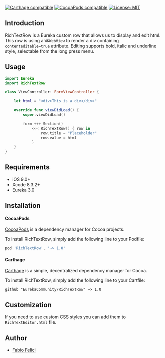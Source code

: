 <p align="left">
<a href="https://github.com/Carthage/Carthage"><img src="https://img.shields.io/badge/Carthage-compatible-4BC51D.svg?style=flat" alt="Carthage compatible" /></a>
<a href="https://cocoapods.org/pods/RichTextRow"><img src="https://img.shields.io/cocoapods/v/RichTextRow.svg" alt="CocoaPods compatible" /></a>
<a href="https://raw.githubusercontent.com/EurekaCommunity/RichTextRow/master/LICENSE"><img src="http://img.shields.io/badge/license-MIT-blue.svg?style=flat" alt="License: MIT" /></a>
</p>

## Introduction

RichTextRow is a Eureka custom row that allows us to display and edit html. 
This row is using a `WKWebView` to render a div containing `contenteditable=true` attribute.
Editing supports bold, italic and underline style, selectable from the long press menu.

## Usage

```swift
import Eureka
import RichTextRow

class ViewController: FormViewController {

    let html = "<div>This is a div</div>"

    override func viewDidLoad() {
        super.viewDidLoad()

        form +++ Section()
            <<< RichTextRow() { row in
                row.title = "Placeholder"
                row.value = html
            }
    }
}
```

## Requirements

* iOS 9.0+
* Xcode 8.3.2+
* Eureka 3.0

## Installation

#### CocoaPods

[CocoaPods](https://cocoapods.org/) is a dependency manager for Cocoa projects.

To install RichTextRow, simply add the following line to your Podfile:

```ruby
pod 'RichTextRow', '~> 1.0'
```

#### Carthage

[Carthage](https://github.com/Carthage/Carthage) is a simple, decentralized dependency manager for Cocoa.

To install RichTextRow, simply add the following line to your Cartfile:

```ogdl
github "EurekaCommunity/RichTextRow" ~> 1.0
```

## Customization
If you need to use custom CSS styles you can add them to `RichTextEditor.html` file.

## Author
* [Fabio Felici](https://github.com/fabfelici)
